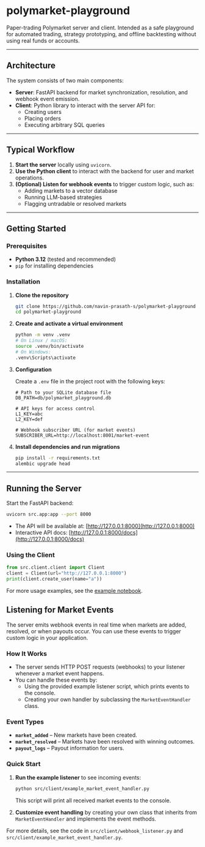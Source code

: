 # polymarket-playground

Paper-trading Polymarket server and client. Intended as a safe playground for automated trading, strategy prototyping, and offline backtesting without using real funds or accounts.

---

## Architecture

The system consists of two main components:

- **Server**: FastAPI backend for market synchronization, resolution, and webhook event emission.
- **Client**: Python library to interact with the server API for:
  - Creating users
  - Placing orders
  - Executing arbitrary SQL queries

---

## Typical Workflow

1. **Start the server** locally using `uvicorn`.
2. **Use the Python client** to interact with the backend for user and market operations.
3. **(Optional) Listen for webhook events** to trigger custom logic, such as:
   - Adding markets to a vector database
   - Running LLM-based strategies
   - Flagging untradable or resolved markets

---

## Getting Started

### Prerequisites

- **Python 3.12** (tested and recommended)
- `pip` for installing dependencies

### Installation

1. **Clone the repository**
    ```bash
    git clone https://github.com/navin-prasath-s/polymarket-playground
    cd polymarket-playground
    ```

2. **Create and activate a virtual environment**
    ```bash
    python -m venv .venv
    # On Linux / macOS:
    source .venv/bin/activate
    # On Windows:
    .venv\Scripts\activate
    ```

3. **Configuration**

    Create a `.env` file in the project root with the following keys:
    ```
    # Path to your SQLite database file
    DB_PATH=db/polymarket_playground.db

    # API keys for access control
    L1_KEY=abc
    L2_KEY=def

    # Webhook subscriber URL (for market events)
    SUBSCRIBER_URL=http://localhost:8001/market-event
    ```

4. **Install dependencies and run migrations**
    ```bash
    pip install -r requirements.txt
    alembic upgrade head
    ```
   
---

## Running the Server

Start the FastAPI backend:
```bash
uvicorn src.app:app --port 8000
```
- The API will be available at: [http://127.0.0.1:8000](http://127.0.0.1:8000)
- Interactive API docs: [http://127.0.0.1:8000/docs](http://127.0.0.1:8000/docs)

### Using the Client

```python
from src.client.client import Client
client = Client(url="http://127.0.0.1:8000")
print(client.create_user(name="a"))
```
For more usage examples, see the [example notebook](`src/client/examples.ipynb`).


## Listening for Market Events

The server emits webhook events in real time when markets are added, resolved, or when payouts occur. You can use these events to trigger custom logic in your application.

### How It Works

- The server sends HTTP POST requests (webhooks) to your listener whenever a market event happens.
- You can handle these events by:
  - Using the provided example listener script, which prints events to the console.
  - Creating your own handler by subclassing the `MarketEventHandler` class.

### Event Types

- **`market_added`** – New markets have been created.
- **`market_resolved`** – Markets have been resolved with winning outcomes.
- **`payout_logs`** – Payout information for users.

### Quick Start

1. **Run the example listener** to see incoming events:
    ```bash
    python src/client/example_market_event_handler.py
    ```
    This script will print all received market events to the console.

2. **Customize event handling** by creating your own class that inherits from `MarketEventHandler` and implements the event methods.

For more details, see the code in `src/client/webhook_listener.py` and `src/client/example_market_event_handler.py`.
